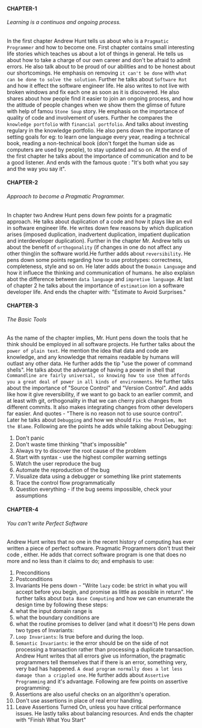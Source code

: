
#### CHAPTER-1
###### Learning is a continuos and ongoing process. 
In the first chapter Andrew Hunt tells us about who is a `Pragmatic Programmer` and how to become one. First chapter contains small interesting life stories which teaches us about a lot of things in general. He tells us about how to take a charge of our own career and don't be afraid to admit errors. He also talk about to be proud of our abilities and to be honest about our shortcomings.  He emphasis on removing `it can't be done` with `what can be done to solve the solution`. Further he talks about `Software Rot` and how it effect the software engineer life. He also writes to not live with broken windows and fix each one as soon as it is discovered. He also shares about how people find it easier to join an ongoing process, and how the atittude of people changes when we show them the glimse of future with help of famou `Stone Soup` story. He emphasis on the importance of quality of code and involvement of users. 
Further he compares the `knowledge portfolio` with `financial portfolio`. And talks about investing regulary in the knowledge portfolio. He also pens down the importance of setting goals for eg: to learn one language every year, reading a technical book, reading a non-technical book (don't forget the human side as computers are used by people), to stay updated and so on. At the end of the first chapter he talks about the importance of communication and to be a good listener. 
And ends with the famous quote : "It's both what you say and the way you say it". 

#### CHAPTER-2
###### Approach to become a Pragmatic Programmer.
In chapter two Andrew Hunt pens down few points for a pragmatic approach. He talks about duplication of a code and how it plays like an evil in software engineer life. He writes down few reasons by which duplication arises (imposed duplication, inadvertent duplication, impatient duplication and interdeveloper duplication). 
Further in the chapter Mr. Andrew tells us about the benefit of `orthogonality` (if changes in one do not affect any other thing)in the software world.He further adds about `reversibility`. He pens down some points regarding how to use prototypes: correctness, completeness, style and so on. He later adds about the `Domain Language` and how it influece the thinking and communication of humans. he also explaisn abot the difference between `data language` and `impretive language`. At last of chapter 2 he talks about the importance of `estimation` ion a software developer life. And ends the chapter with: "Estimate to Avoid Surprises."

#### CHAPTER-3
###### The Basic Tools 
As the name of the chapter implies, Mr. Hunt pens down the tools that he think should be employed in all software projects. He further talks about the `power of plain text`. He mention the idea that data and code are knowledge, and any knowledge that remains readable by humans will outlast any other data. He further adds the tip "use the power of command shells". He talks about the advantage of having a power in shell that `Commandline are fairly universal, so knowing how to use them affords you a great deal of power in all kinds of environments`. He further talks about the importance of "Source Control" and "Version Control". And adds like how it give reversibility, if we want to go back to an earlier commit, and at least with git, orthogonality in that we can cherry pick changes from different commits. It also makes integrating changes from other developers far easier. And quotes - "There is no reason not to use source control".
Later he talks about `Debugging` and how we should `Fix the Problem, Not the Blame`. Following are the points he adds while talking about Debugging:
1. Don't panic
2. Don't waste time thinking "that's impossible"
3. Always try to discover the root cause of the problem
4. Start with syntax - use the highest compiler warning settings
5. Watch the user reproduce the bug
6. Automate the reproduction of the bug
7. Visualize data using a debugger or something like print statements
8. Trace the control flow programmatically
9. Question everything - if the bug seems impossible, check your assumptions

#### CHAPTER-4
###### You can't write Perfect Software
Andrew Hunt writes that no one in the recent history of computing has ever written a piece of perfect software. Pragmatic Programmers don't trust their code , either. 
He adds that  correct software program is one that does no more and no less than it claims to do; and emphasis to use:
1. Preconditions
2. Postconditions
3. Invariants
He pens down - "Write `lazy` code: be strict in what you will accept before you begin, and promise as little as possible in return". He further talks about `Data Base Computing` and how we can enumerate the design time by following these steps: 
 1. what the input domain range is
 2. what the boundary conditions are
 3. what the routine promises to deliver (and what it doesn't)
He pens down two types of Invariants: 
 1. `Loop Invariants`: Is true before and during the loop.
 2. `Semantic Invariants`: ie the error should be on the side of not processing a transaction rather than processing a duplicate transaction.
Andrew Hunt writes that all errors give us information, the pragmatic programmers tell themselves that if there is an error, something very, very bad has happened.
`A dead program normally does a lot less damage than a crippled one`.
He further adds about `Assertive Programming` and it's advantage. 
Following are few points on assertive programming: 
 1. Assertions are also useful checks on an algorithm's operation.
 2. Don't use assertions in place of real error handling.
 3. Leave Assertions Turned On, unless you have critical performance issues.
He lastly talks about balancing resources. 
And ends the chapter with "Finish What You Start"




